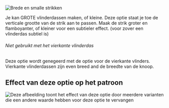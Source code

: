 ![Brede en smalle strikken](tipwidth.svg)

Je kan GROTE vlinderdassen maken, of kleine. Deze optie staat je toe de verticale grootte van de strik aan te passen. Maak de strik groter en flamboyanter, of kleiner voor een subtieler effect. (voor zover een vlinderdas subtiel is)

<Note>

###### Niet gebruikt met het vierkante vlinderdas

Deze optie wordt genegeerd met de optie voor de vierkante vlinders. Vierkante vlinderdassen zijn even breed and de breedte van de knoop.

</Note>

## Effect van deze optie op het patroon

![Deze afbeelding toont het effect van deze optie door meerdere varianten die een andere waarde hebben voor deze optie te vervangen](benjamin_tipwidth_sample.svg "Effect van deze optie op het patroon")
